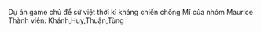 Dự án game chủ đề sử việt thời kì kháng chiến chống Mĩ của nhóm Maurice
Thành viên: Khánh,Huy,Thuận,Tùng
